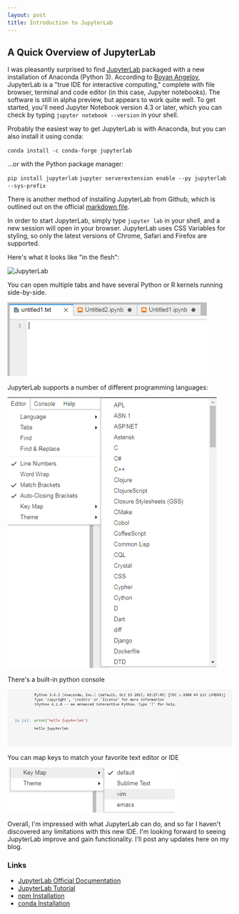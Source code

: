 ```yaml
---
layout: post
title: Introduction to JupyterLab
---
```


## A Quick Overview of JupyterLab

I was pleasantly surprised to find [JupyterLab](https://github.com/jupyterlab/jupyterlab) packaged with a new installation of Anaconda (Python 3). According to [Boyan Angelov](https://medium.com/@boyanangelov), JupyterLab is a "true IDE for interactive computing," complete with file browser, terminal and code editor (in this case, Jupyter notebooks). The software is still in alpha preview, but appears to work quite well. To get started, you'll need Jupyter Notebook version 4.3 or later, which you can check by typing `jupyter notebook --version` in your shell. 

Probably the easiest way to get JupyterLab is with Anaconda, but you can also install it using conda: 

`conda install -c conda-forge jupyterlab`

...or with the Python package manager:

`pip install jupyterlab`
`jupyter serverextension enable --py jupyterlab --sys-prefix`

There is another method of installing JupyterLab from Github, which is outlined out on the official [markdown file](https://github.com/jupyterlab/jupyterlab). 

In order to start JupyterLab, simply type `jupyter lab` in your shell, and a new session will open in your browser. JupyterLab uses CSS Variables for styling, so only the latest versions of Chrome, Safari and Firefox are supported. 

Here's what it looks like "in the flesh":

![JupyterLab](/assets/jupyerlab.png)

You can open multiple tabs and have several Python or R kernels running side-by-side. 

![tabs](/assets/tabs.png)

JupyterLab supports a number of different programming languages:

![languages](/assets/languages.png)

There's a built-in python console

![console](/assets/console.png)

You can map keys to match your favorite text editor or IDE

![keymap](/assets/keymap.png)

Overall, I'm impressed with what JupyterLab can do, and so far I haven't discovered any limitations with this new IDE. I'm looking forward to seeing JupyterLab improve and gain functionality. I'll post any updates here on my blog. 

### Links

* [JupyterLab Official Documentation](http://jupyterlab-tutorial.readthedocs.io/en/latest/)
* [JupyterLab Tutorial](http://jupyterlab-tutorial.readthedocs.io/en/latest/)
* [npm Installation](https://www.npmjs.com/package/jupyterlab)
* [conda Installation](https://anaconda.org/conda-forge/jupyterlab)
